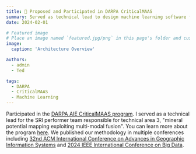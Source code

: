 ```yaml
---
title: 🎉 Proposed and Participated in DARPA CriticalMAAS
summary: Served as technical lead to design machine learning software for mineral potential mapping exploiting multi-modal fusion
date: 2024-02-01

# Featured image
# Place an image named `featured.jpg/png` in this page's folder and customize its options here.
image:
  caption: 'Architecture Overview'

authors:
  - admin
  - Ted

tags:
  - DARPA
  - CriticalMAAS
  - Machine Learning
---
```


Participated in the [DARPA AIE CriticalMAAS program](https://sam.gov/opp/4d53a0f7461e4e51b36495f9d0ec199c/view). I served as a technical lead for the SRI performer team responsible for technical area 3,  "mineral potential mapping exploiting multi-modal fusion". You can learn more about the program [here](https://www.darpa.mil/research/programs/critical-mineral-assessments-with-ai-support). We published our methodology in multiple conferences including [32nd ACM International Conference on Advances in Geographic Information Systems](https://dl.acm.org/doi/pdf/10.1145/3678717.3691268) and [2024 IEEE International Conference on Big Data](https://ieeexplore.ieee.org/abstract/document/10825956/).